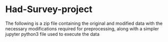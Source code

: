 # Had-Survey-project
The following is a zip file containing the original and modified data with the necessary modifications required for preprocessing, along with a simpler jupyter python3 file
used to execute the data
